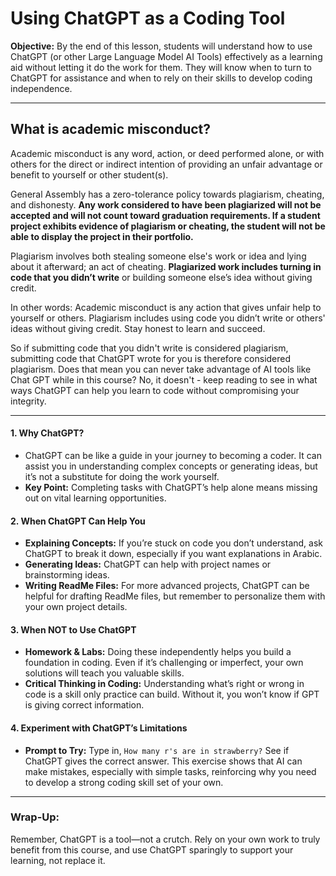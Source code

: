 # Using ChatGPT as a Coding Tool

**Objective:** By the end of this lesson, students will understand how to use ChatGPT (or other Large Language Model AI Tools) effectively as a learning aid without letting it do the work for them. They will know when to turn to ChatGPT for assistance and when to rely on their skills to develop coding independence.

---

## What is academic misconduct?

Academic misconduct is any word, action, or deed performed alone, or with others for the direct or indirect intention of providing an unfair advantage or benefit to yourself or other student(s).

General Assembly has a zero-tolerance policy towards plagiarism, cheating, and dishonesty. **Any work considered to have been plagiarized will not be accepted and will not count toward
graduation requirements. If a student project exhibits evidence of plagiarism or cheating, the student will not be able to display the project in their portfolio.**

Plagiarism involves both stealing someone else's work or idea and lying about it afterward; an act of cheating. **Plagiarized work includes turning in code that you didn’t write** or building someone else’s idea without giving credit.

In other words: Academic misconduct is any action that gives unfair help to yourself or others.  Plagiarism includes using code you didn’t write or others' ideas without giving credit. Stay honest to learn and succeed.

So if submitting code that you didn't write is considered plagiarism, submitting code that ChatGPT wrote for you is therefore considered plagiarism.  Does that mean you can never take advantage of AI tools like Chat GPT while in this course?  No, it doesn't - keep reading to see in what ways ChatGPT can help you learn to code without compromising your integrity.

---

#### 1. **Why ChatGPT?**
   - ChatGPT can be like a guide in your journey to becoming a coder. It can assist you in understanding complex concepts or generating ideas, but it’s not a substitute for doing the work yourself.
   - **Key Point:** Completing tasks with ChatGPT’s help alone means missing out on vital learning opportunities.

#### 2. **When ChatGPT Can Help You**
   - **Explaining Concepts:** If you’re stuck on code you don’t understand, ask ChatGPT to break it down, especially if you want explanations in Arabic.
   - **Generating Ideas:** ChatGPT can help with project names or brainstorming ideas.
   - **Writing ReadMe Files:** For more advanced projects, ChatGPT can be helpful for drafting ReadMe files, but remember to personalize them with your own project details.

#### 3. **When NOT to Use ChatGPT**
   - **Homework & Labs:** Doing these independently helps you build a foundation in coding. Even if it’s challenging or imperfect, your own solutions will teach you valuable skills.
   - **Critical Thinking in Coding:** Understanding what’s right or wrong in code is a skill only practice can build. Without it, you won’t know if GPT is giving correct information.

#### 4. **Experiment with ChatGPT’s Limitations**
   - **Prompt to Try:** Type in, `How many r's are in strawberry?` See if ChatGPT gives the correct answer. This exercise shows that AI can make mistakes, especially with simple tasks, reinforcing why you need to develop a strong coding skill set of your own.



---

### Wrap-Up:
Remember, ChatGPT is a tool—not a crutch. Rely on your own work to truly benefit from this course, and use ChatGPT sparingly to support your learning, not replace it.
